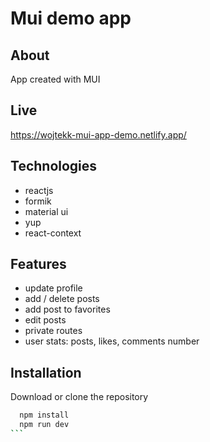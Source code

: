 # Mui demo app

## About

App created with MUI

## Live

https://wojtekk-mui-app-demo.netlify.app/

## Technologies

- reactjs
- formik
- material ui
- yup
- react-context

## Features

- update profile
- add / delete posts
- add post to favorites
- edit posts
- private routes
- user stats: posts, likes, comments number

## Installation

Download or clone the repository

````bash
  npm install
  npm run dev
```
````
